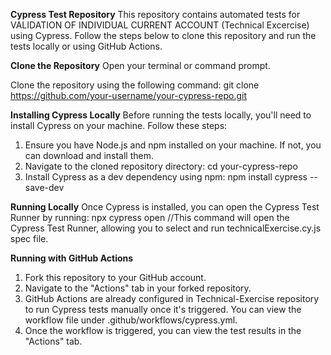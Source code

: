 
**Cypress Test Repository**
This repository contains automated tests for VALIDATION OF INDIVIDUAL CURRENT ACCOUNT (Technical Excercise) using Cypress. 
Follow the steps below to clone this repository and run the tests locally or using GitHub Actions.

**Clone the Repository**
Open your terminal or command prompt.

Clone the repository using the following command:
git clone https://github.com/your-username/your-cypress-repo.git

**Installing Cypress Locally**
Before running the tests locally, you'll need to install Cypress on your machine. Follow these steps:
1. Ensure you have Node.js and npm installed on your machine. If not, you can download and install them.
2. Navigate to the cloned repository directory:
   cd your-cypress-repo
3. Install Cypress as a dev dependency using npm:
   npm install cypress --save-dev

**Running Locally**
Once Cypress is installed, you can open the Cypress Test Runner by running:
  npx cypress open  //This command will open the Cypress Test Runner, allowing you to select and run technicalExercise.cy.js spec file.
  


**Running with GitHub Actions**
1. Fork this repository to your GitHub account.
2. Navigate to the "Actions" tab in your forked repository.
3. GitHub Actions are already configured in Technical-Exercise repository to run Cypress tests manually once it's triggered. You can view the workflow file under .github/workflows/cypress.yml.
4. Once the workflow is triggered, you can view the test results in the "Actions" tab.


